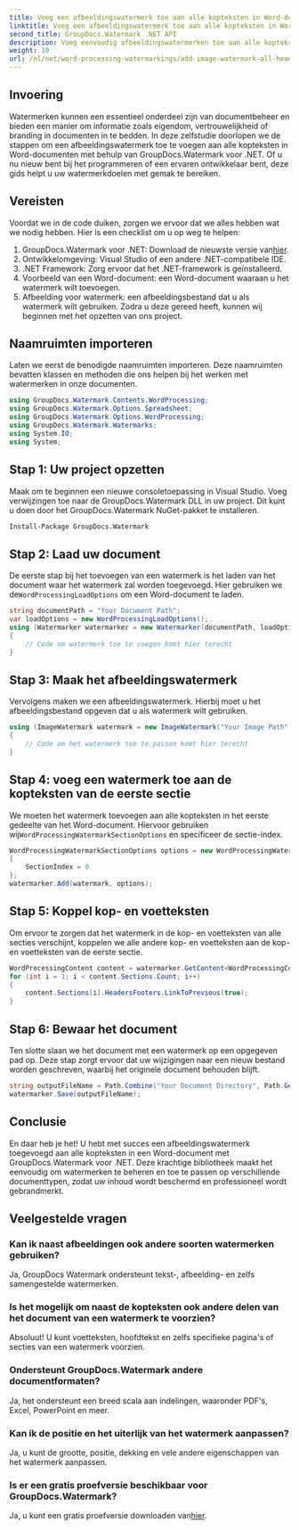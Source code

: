 ```yaml
---
title: Voeg een afbeeldingswatermerk toe aan alle kopteksten in Word-documenten
linktitle: Voeg een afbeeldingswatermerk toe aan alle kopteksten in Word-documenten
second_title: GroupDocs.Watermark .NET API
description: Voeg eenvoudig afbeeldingswatermerken toe aan alle kopteksten in Word-documenten met GroupDocs.Watermark voor .NET. Volg onze stapsgewijze handleiding met gedetailleerde codevoorbeelden.
weight: 10
url: /nl/net/word-processing-watermarkings/add-image-watermark-all-headers-word-docs/
---
```

## Invoering
Watermerken kunnen een essentieel onderdeel zijn van documentbeheer en bieden een manier om informatie zoals eigendom, vertrouwelijkheid of branding in documenten in te bedden. In deze zelfstudie doorlopen we de stappen om een afbeeldingswatermerk toe te voegen aan alle kopteksten in Word-documenten met behulp van GroupDocs.Watermark voor .NET. Of u nu nieuw bent bij het programmeren of een ervaren ontwikkelaar bent, deze gids helpt u uw watermerkdoelen met gemak te bereiken.
## Vereisten
Voordat we in de code duiken, zorgen we ervoor dat we alles hebben wat we nodig hebben. Hier is een checklist om u op weg te helpen:
1.  GroupDocs.Watermark voor .NET: Download de nieuwste versie van[hier](https://releases.groupdocs.com/Watermark/net/).
2. Ontwikkelomgeving: Visual Studio of een andere .NET-compatibele IDE.
3. .NET Framework: Zorg ervoor dat het .NET-framework is geïnstalleerd.
4. Voorbeeld van een Word-document: een Word-document waaraan u het watermerk wilt toevoegen.
5. Afbeelding voor watermerk: een afbeeldingsbestand dat u als watermerk wilt gebruiken.
Zodra u deze gereed heeft, kunnen wij beginnen met het opzetten van ons project.
## Naamruimten importeren
Laten we eerst de benodigde naamruimten importeren. Deze naamruimten bevatten klassen en methoden die ons helpen bij het werken met watermerken in onze documenten.
```csharp
using GroupDocs.Watermark.Contents.WordProcessing;
using GroupDocs.Watermark.Options.Spreadsheet;
using GroupDocs.Watermark.Options.WordProcessing;
using GroupDocs.Watermark.Watermarks;
using System.IO;
using System;
```
## Stap 1: Uw project opzetten
Maak om te beginnen een nieuwe consoletoepassing in Visual Studio. Voeg verwijzingen toe naar de GroupDocs.Watermark DLL in uw project. Dit kunt u doen door het GroupDocs.Watermark NuGet-pakket te installeren.
```bash
Install-Package GroupDocs.Watermark
```
## Stap 2: Laad uw document
 De eerste stap bij het toevoegen van een watermerk is het laden van het document waar het watermerk zal worden toegevoegd. Hier gebruiken we de`WordProcessingLoadOptions` om een Word-document te laden.
```csharp
string documentPath = "Your Document Path";
var loadOptions = new WordProcessingLoadOptions();
using (Watermarker watermarker = new Watermarker(documentPath, loadOptions))
{
    // Code om watermerk toe te voegen komt hier terecht
}
```
## Stap 3: Maak het afbeeldingswatermerk
Vervolgens maken we een afbeeldingswatermerk. Hierbij moet u het afbeeldingsbestand opgeven dat u als watermerk wilt gebruiken.
```csharp
using (ImageWatermark watermark = new ImageWatermark("Your Image Path"))
{
    // Code om het watermerk toe te passen komt hier terecht
}
```
## Stap 4: voeg een watermerk toe aan de kopteksten van de eerste sectie
 We moeten het watermerk toevoegen aan alle kopteksten in het eerste gedeelte van het Word-document. Hiervoor gebruiken wij`WordProcessingWatermarkSectionOptions` en specificeer de sectie-index.
```csharp
WordProcessingWatermarkSectionOptions options = new WordProcessingWatermarkSectionOptions
{
    SectionIndex = 0
};
watermarker.Add(watermark, options);
```
## Stap 5: Koppel kop- en voetteksten
Om ervoor te zorgen dat het watermerk in de kop- en voetteksten van alle secties verschijnt, koppelen we alle andere kop- en voetteksten aan de kop- en voetteksten van de eerste sectie.
```csharp
WordProcessingContent content = watermarker.GetContent<WordProcessingContent>();
for (int i = 1; i < content.Sections.Count; i++)
{
    content.Sections[i].HeadersFooters.LinkToPrevious(true);
}
```
## Stap 6: Bewaar het document
Ten slotte slaan we het document met een watermerk op een opgegeven pad op. Deze stap zorgt ervoor dat uw wijzigingen naar een nieuw bestand worden geschreven, waarbij het originele document behouden blijft.
```csharp
string outputFileName = Path.Combine("Your Document Directory", Path.GetFileName(documentPath));
watermarker.Save(outputFileName);
```
## Conclusie
En daar heb je het! U hebt met succes een afbeeldingswatermerk toegevoegd aan alle kopteksten in een Word-document met GroupDocs.Watermark voor .NET. Deze krachtige bibliotheek maakt het eenvoudig om watermerken te beheren en toe te passen op verschillende documenttypen, zodat uw inhoud wordt beschermd en professioneel wordt gebrandmerkt.
## Veelgestelde vragen
### Kan ik naast afbeeldingen ook andere soorten watermerken gebruiken?
Ja, GroupDocs Watermark ondersteunt tekst-, afbeelding- en zelfs samengestelde watermerken.
### Is het mogelijk om naast de kopteksten ook andere delen van het document van een watermerk te voorzien?
Absoluut! U kunt voetteksten, hoofdtekst en zelfs specifieke pagina's of secties van een watermerk voorzien.
### Ondersteunt GroupDocs.Watermark andere documentformaten?
Ja, het ondersteunt een breed scala aan indelingen, waaronder PDF's, Excel, PowerPoint en meer.
### Kan ik de positie en het uiterlijk van het watermerk aanpassen?
Ja, u kunt de grootte, positie, dekking en vele andere eigenschappen van het watermerk aanpassen.
### Is er een gratis proefversie beschikbaar voor GroupDocs.Watermark?
 Ja, u kunt een gratis proefversie downloaden van[hier](https://releases.groupdocs.com/).